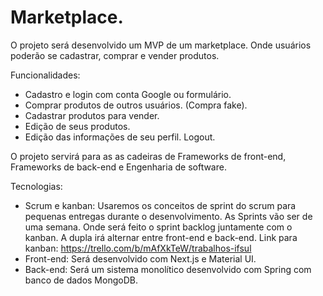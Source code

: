 # Marketplace.

O projeto será desenvolvido um MVP de um marketplace. Onde usuários poderão se cadastrar, comprar e vender produtos.

Funcionalidades:</br>
- Cadastro e login com conta Google ou formulário.</br>
- Comprar produtos de outros usuários. (Compra fake).</br>
- Cadastrar produtos para vender.</br>
- Edição de seus produtos.</br>
- Edição das informações de seu perfil.
Logout.

O projeto servirá para as as cadeiras de Frameworks de front-end, Frameworks de back-end e Engenharia de software.

Tecnologias:</br> 
- Scrum e kanban: Usaremos os conceitos de sprint do scrum para pequenas entregas durante o desenvolvimento. As Sprints vão ser de uma semana. Onde será feito o sprint backlog juntamente com o kanban. A dupla irá alternar entre front-end e back-end.
Link para kanban: <https://trello.com/b/mAfXkTeW/trabalhos-ifsul> </br>
- Front-end: Será desenvolvido com Next.js e Material UI.</br>
- Back-end: Será um sistema monolítico desenvolvido com Spring com banco de dados MongoDB.

